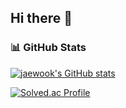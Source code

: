 ## Hi there 👋

### 📊 GitHub Stats

[![jaewook's GitHub stats](https://github-readme-stats.vercel.app/api?username=jwshin0908&theme=algolia&show_icons=true)](https://github.com/jwshin0908/github-readme-stats)

[![Solved.ac Profile](http://mazassumnida.wtf/api/v2/generate_badge?boj=jwshin0908)](https://solved.ac/jwshin0908/)
